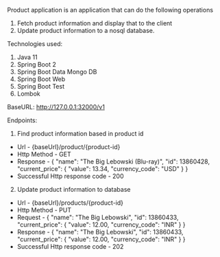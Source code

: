 Product application is an application that can do the following operations
1. Fetch product information and display that to the client
2. Update product information to a nosql database.

Technologies used:
1. Java 11
2. Spring Boot 2
3. Spring Boot Data Mongo DB
4. Spring Boot Web
5. Spring Boot Test
6. Lombok

BaseURL: http://127.0.0.1:32000/v1

Endpoints:

1. Find product information based in product id
- Url - {baseUrl}/product/{product-id}
- Http Method - GET
- Response -
   {
   "name": "The Big Lebowski (Blu-ray)",
   "id": 13860428,
   "current_price": {
   "value": 13.34,
   "currency_code": "USD"
   }
   }
- Successful Http response code - 200

2. Update product information to database
- Url - {baseUrl}/products/{product-id}
- Http Method - PUT
- Request  - {
  "name": "The Big Lebowski",
  "id": 13860433,
  "current_price": {
  "value": 12.00,
  "currency_code": "INR"
  }
  }
- Response - {
  "name": "The Big Lebowski",
  "id": 13860433,
  "current_price": {
  "value": 12.00,
  "currency_code": "INR"
  }
  }
- Successful Http response code - 202



